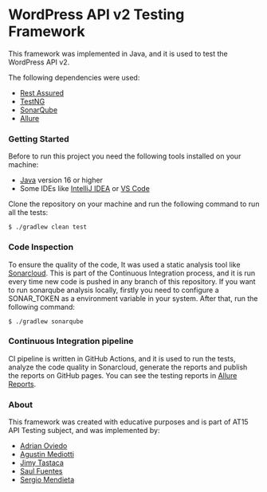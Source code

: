 # WordPress API v2 Testing Framework

This framework was implemented in Java, and it is used to test the WordPress API v2.

The following dependencies were used:
* [Rest Assured](https://rest-assured.io/)
* [TestNG](https://testng.org/)
* [SonarQube](https://www.sonarqube.org/)
* [Allure](https://www.allure.io/)

### Getting Started

Before to run this project you need the following tools installed on your machine:
* [Java](https://www.java.com/) version 16 or higher
* Some IDEs like [IntelliJ IDEA](https://www.jetbrains.com/idea/) or [VS Code](https://code.visualstudio.com/)

Clone the repository on your machine and run the following command to run all the tests:
```
$ ./gradlew clean test
```

### Code Inspection
To ensure the quality of the code, It was used a static analysis tool like [Sonarcloud](https://sonarcloud.io/code-quality).
This is part of the Continuous Integration process, and it is run every time new code is pushed in any branch of this
repository.
If you want to run sonarqube analysis locally, firstly you need to configure a SONAR_TOKEN as a environment variable
in your system. After that, run the following command:
```
$ ./gradlew sonarqube
```

### Continuous Integration pipeline
CI pipeline is written in GitHub Actions, and it is used to run the tests, analyze the code quality in Sonarcloud, 
generate the reports and publish the reports on GitHub pages. You can see the testing reports in 
[Allure Reports](https://at15-testng.github.io/todo.ly/).

### About
This framework was created with educative purposes and is part of AT15 API Testing subject, and was implemented by:
* [Adrian Oviedo](adrian.oviedo@fundacion-jala.org)
* [Agustin Mediotti](agustin.mediotti@fundacion-jala.org)
* [Jimy Tastaca](jimy.tastaca@fundacion-jala.org)
* [Saul Fuentes](saul.fuentes@fundacion-jala.org)
* [Sergio Mendieta](sergio.mendieta@fundacion-jala.org)
